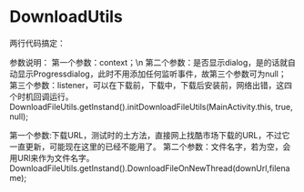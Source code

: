 # DownloadUtils

两行代码搞定：

参数说明：
第一个参数：context；\n
第二个参数：是否显示dialog，是的话就自动显示Progressdialog，此时不用添加任何监听事件，故第三个参数可为null；
第三个参数：listener，可以在下载前，下载中，下载后安装前，网络出错，这四个时机回调运行。
DownloadFileUtils.getInstand().initDownloadFileUtils(MainActivity.this, true, null);

第一个参数:下载URL，测试时的土方法，直接网上找酷市场下载的URL，不过它一直更新，可能现在这里的已经不能用了。
第二个参数：文件名字，若为空，会用URl来作为文件名字。
DownloadFileUtils.getInstand().DownloadFileOnNewThread(downUrl,filename);

